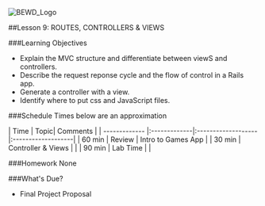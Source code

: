 ![BEWD_Logo](../assets/BEWD_Logo.png)


##Lesson 9: ROUTES, CONTROLLERS & VIEWS


###Learning Objectives


*	Explain the MVC structure and differentiate between viewS and controllers. 
*	Describe the request reponse cycle and the flow of control in a Rails app.
*	Generate a controller with a view.
*	Identify where to put css and JavaScript files.



###Schedule
Times below are an approximation

| Time        | Topic| Comments |
| ------------- |:-------------|:-------------------|:-------------------|
| 60 min | Review | Intro to Games App | 
| 30 min | Controller & Views | |
| 90 min | Lab Time | |


###Homework
None


###What's Due?

*	Final Project Proposal 
